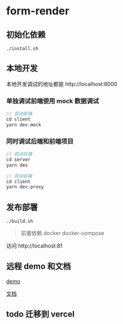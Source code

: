 # form-render

## 初始化依赖

`./install.sh`

## 本地开发

本地开发调试的地址都是 http://localhost:8000

### 单独调试前端使用 mock 数据调试

```js
// 启动前端
cd client
yarn dev:mock
```

### 同时调试后端和前端项目

```js
// 启动后端
cd server
yarn dev

// 启动前端
cd client
yarn dev:proxy
```

## 发布部署

`./build.sh`

> 前置依赖 docker docker-compose

访问 http://localhost:81

## 远程 demo 和文档

[demo](http://ycid-form-render.yenmysoft.com.cn/)

[文档](http://ycid-form-render-doc.yenmysoft.com.cn/)

## todo 迁移到 vercel
